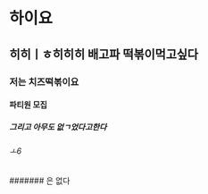 # 하이요

## 히히ㅣㅎ히히히 배고파 떡볶이먹고싶다

### 저는 치즈떡볶이요

#### 파티원 모집

##### 그리고 아무도 없ㄱ었다고한다

###### ㅗ6

####### 은 없다
